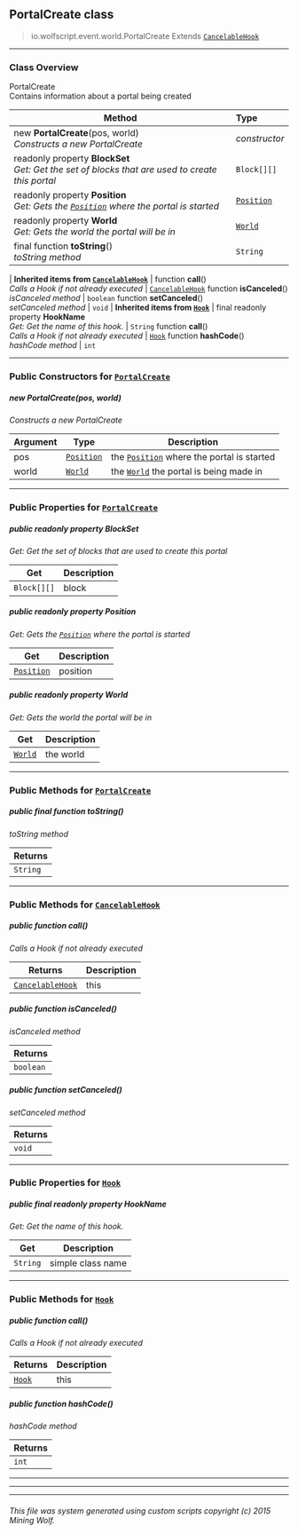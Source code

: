 ## PortalCreate __class__

>io.wolfscript.event.world.PortalCreate
>Extends [`CancelableHook`](../../hook/CancelableHook.md)

---

### Class Overview

PortalCreate<br/> Contains information about a portal being created

Method | Type   
--- | :--- 
new __PortalCreate__(pos, world) <br> _Constructs a new PortalCreate_ | _constructor_
 readonly property __BlockSet__ <br> _Get: Get the set of blocks that are used to create this portal_ | `Block[][]`
 readonly property __Position__ <br> _Get: Gets the [`Position`](../../api/world/position/Position.md) where the portal is started_ | [`Position`](../../api/world/position/Position.md)
 readonly property __World__ <br> _Get: Gets the world the portal will be in_ | [`World`](../../api/world/World.md)
final function __toString__() <br> _toString method_ | `String`
 |
__Inherited items from [`CancelableHook`](../../hook/CancelableHook.md)__ |
 function __call__() <br> _Calls a Hook if not already executed_ | [`CancelableHook`](../../hook/CancelableHook.md)
 function __isCanceled__() <br> _isCanceled method_ | `boolean`
 function __setCanceled__() <br> _setCanceled method_ | `void`
 |
__Inherited items from [`Hook`](../../hook/Hook.md)__ |
final readonly property __HookName__ <br> _Get: Get the name of this hook._ | `String`
 function __call__() <br> _Calls a Hook if not already executed_ | [`Hook`](../../hook/Hook.md)
 function __hashCode__() <br> _hashCode method_ | `int`







---

### Public Constructors for [`PortalCreate`](PortalCreate.md)

##### <a id='portalcreate'></a>new __PortalCreate__(pos, world) 

_Constructs a new PortalCreate_

Argument | Type | Description  
--- | --- | --- 
pos | [`Position`](../../api/world/position/Position.md) | the [`Position`](../../api/world/position/Position.md) where the portal is started
world | [`World`](../../api/world/World.md) | the [`World`](../../api/world/World.md) the portal is being made in

---

### Public Properties for [`PortalCreate`](PortalCreate.md)

##### <a id='blockset'></a>public  readonly property __BlockSet__

_Get: Get the set of blocks that are used to create this portal_

Get | Description
--- | --- 
`Block[][]` | block



##### <a id='position'></a>public  readonly property __Position__

_Get: Gets the [`Position`](../../api/world/position/Position.md) where the portal is started_

Get | Description
--- | --- 
[`Position`](../../api/world/position/Position.md) | position



##### <a id='world'></a>public  readonly property __World__

_Get: Gets the world the portal will be in_

Get | Description
--- | --- 
[`World`](../../api/world/World.md) | the world



---

### Public Methods for [`PortalCreate`](PortalCreate.md)

##### <a id='tostring'></a>public final function __toString__()

_toString method_

Returns | 
--- | 
`String` |


---

### Public Methods for [`CancelableHook`](../../hook/CancelableHook.md)

##### <a id='call'></a>public  function __call__()

_Calls a Hook if not already executed_

Returns | Description
--- | --- 
[`CancelableHook`](../../hook/CancelableHook.md) | this


##### <a id='iscanceled'></a>public  function __isCanceled__()

_isCanceled method_

Returns | 
--- | 
`boolean` |


##### <a id='setcanceled'></a>public  function __setCanceled__()

_setCanceled method_

Returns | 
--- | 
`void` |


---

### Public Properties for [`Hook`](../../hook/Hook.md)

##### <a id='hookname'></a>public final readonly property __HookName__

_Get: Get the name of this hook._

Get | Description
--- | --- 
`String` | simple class name



---

### Public Methods for [`Hook`](../../hook/Hook.md)

##### <a id='call'></a>public  function __call__()

_Calls a Hook if not already executed_

Returns | Description
--- | --- 
[`Hook`](../../hook/Hook.md) | this


##### <a id='hashcode'></a>public  function __hashCode__()

_hashCode method_

Returns | 
--- | 
`int` |


---


---


---


###### This file was system generated using custom scripts copyright (c) 2015 Mining Wolf.
	

